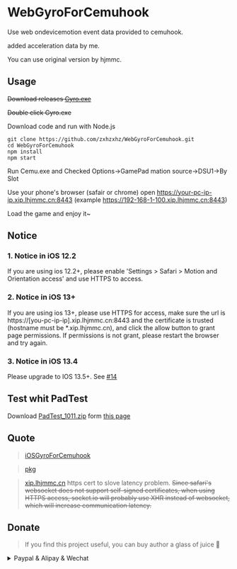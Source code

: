# WebGyroForCemuhook

Use web ondevicemotion event data provided to cemuhook.

added acceleration data by me.

You can use original version by hjmmc. 



## Usage

~~Download releases [Gyro.exe](https://github.com/hjmmc/WebGyroForCemuhook/releases)~~

~~Double click Gyro.exe~~

Download code and run with Node.js

```
git clone https://github.com/zxhzxhz/WebGyroForCemuhook.git
cd WebGyroForCemuhook
npm install
npm start
```

Run Cemu.exe and Checked Options->GamePad mation source->DSU1->By Slot

Use your phone's browser (safair or chrome) open https://your-pc-ip-ip.xip.lhjmmc.cn:8443 (example https://192-168-1-100.xip.lhjmmc.cn:8443)

Load the game and enjoy it~

## Notice

### 1. Notice in iOS 12.2

If you are using ios 12.2+, please enable 'Settings > Safari > Motion and Orientation access' and use HTTPS to access.

### 2. Notice in iOS 13+

If you are using ios 13+, please use HTTPS for access, make sure the url is https://[you-pc-ip-ip].xip.lhjmmc.cn:8443 and the certificate is trusted (hostname must be *.xip.lhjmmc.cn), and click the allow button to grant page permissions. If permissions is not grant, please restart the browser and try again.

### 3. Notice in iOS 13.4

Please upgrade to IOS 13.5+. See [#14](https://github.com/hjmmc/WebGyroForCemuhook/issues/14)

## Test whit PadTest

Download [PadTest_1011.zip](https://files.sshnuke.net/PadTest_1011.zip) form [this page](https://cemuhook.sshnuke.net/padudpserver.html)

## Quote

> [iOSGyroForCemuhook](https://github.com/denismr/iOSGyroForCemuhook)

> [pkg](https://github.com/zeit/pkg)

> [xip.lhjmmc.cn](https://xip.lhjmmc.cn) https cert to slove latency problem. ~~Since safari's websocket does not support self-signed certificates, when using HTTPS access, socket.io will probably use XHR instead of websocket, which will increase communication latency.~~

## Donate

> If you find this project useful, you can buy author a glass of juice 🍹

<details>
  <summary>Paypal & Alipay & Wechat</summary>
  <a alt="Paypal" href="https://www.paypal.com/paypalme/hjmmc"><img src="https://cdn.lhjmmc.cn/paypal.png" width="250px" /></a>  
  <img src="https://cdn.lhjmmc.cn/alipay.jpg" width="300px"  />
  <img src="https://cdn.lhjmmc.cn/wx.jpg" width="350px" />
</details>
